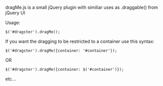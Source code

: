 dragMe.js is a small jQuery plugin with similiar uses as .draggable() from jQuery UI

Usage:

```
$('#dragster').dragMe();
```

If you want the dragging to be restricted to a container use this syntax:


```
$('#dragster').dragMe({container: '#container'});
```
OR
```
$('#dragster').dragMe({container: $('#container')});
```
etc...
